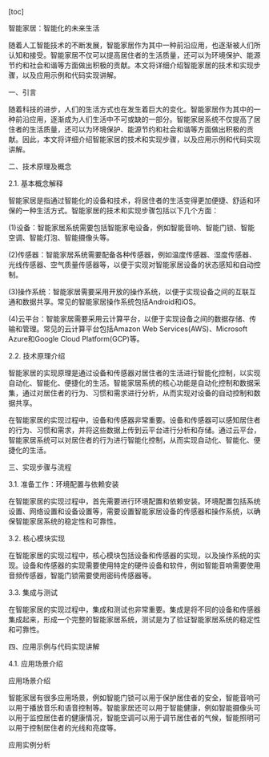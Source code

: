 
[toc]                    
                
                
智能家居：智能化的未来生活

随着人工智能技术的不断发展，智能家居作为其中一种前沿应用，也逐渐被人们所认知和接受。智能家居不仅可以提高居住者的生活质量，还可以为环境保护、能源节约和社会和谐等方面做出积极的贡献。本文将详细介绍智能家居的技术和实现步骤，以及应用示例和代码实现讲解。

一、引言

随着科技的进步，人们的生活方式也在发生着巨大的变化。智能家居作为其中的一种前沿应用，逐渐成为人们生活中不可或缺的一部分。智能家居系统不仅提高了居住者的生活质量，还可以为环境保护、能源节约和社会和谐等方面做出积极的贡献。因此，本文将详细介绍智能家居的技术和实现步骤，以及应用示例和代码实现讲解。

二、技术原理及概念

2.1. 基本概念解释

智能家居是指通过智能化的设备和技术，将居住者的生活变得更加便捷、舒适和环保的一种生活方式。智能家居的技术和实现步骤包括以下几个方面：

(1)设备：智能家居系统需要包括智能家电设备，例如智能音响、智能门锁、智能空调、智能灯泡、智能摄像头等。

(2)传感器：智能家居系统需要配备各种传感器，例如温度传感器、湿度传感器、光线传感器、空气质量传感器等，以便于实现对智能家居设备的状态感知和自动控制。

(3)操作系统：智能家居需要采用开放的操作系统，以便于实现设备之间的互联互通和数据共享。常见的智能家居操作系统包括Android和iOS。

(4)云平台：智能家居需要采用云计算平台，以便于实现设备之间的数据存储、传输和管理。常见的云计算平台包括Amazon Web Services(AWS)、Microsoft Azure和Google Cloud Platform(GCP)等。

2.2. 技术原理介绍

智能家居的实现原理是通过设备和传感器对居住者的生活进行智能化控制，以实现自动化、智能化、便捷化的生活。智能家居系统的核心功能是自动化控制和数据采集，通过对居住者的行为、习惯和需求进行分析，从而实现对设备的自动控制和数据共享。

在智能家居的实现过程中，设备和传感器非常重要。设备和传感器可以感知居住者的行为、习惯和需求，并将这些数据上传到云平台进行分析和存储。通过云平台，智能家居系统可以对居住者的行为进行智能化控制，从而实现自动化、智能化、便捷化的生活。

三、实现步骤与流程

3.1. 准备工作：环境配置与依赖安装

在智能家居的实现过程中，首先需要进行环境配置和依赖安装。环境配置包括系统设置、网络设置和设备设置等，需要设置智能家居设备的传感器和操作系统，以确保智能家居系统的稳定性和可靠性。

3.2. 核心模块实现

在智能家居的实现过程中，核心模块包括设备和传感器的实现，以及操作系统的实现。设备和传感器的实现需要使用特定的硬件设备和软件，例如智能音响需要使用音频传感器，智能门锁需要使用密码传感器等。

3.3. 集成与测试

在智能家居的实现过程中，集成和测试也非常重要。集成是将不同的设备和传感器集成起来，形成一个完整的智能家居系统，测试是为了验证智能家居系统的稳定性和可靠性。

四、应用示例与代码实现讲解

4.1. 应用场景介绍

应用场景介绍

智能家居有很多应用场景，例如智能门锁可以用于保护居住者的安全，智能音响可以用于播放音乐和语音控制等。智能家居还可以用于智能健康，例如智能摄像头可以用于监控居住者的健康情况，智能空调可以用于调节居住者的气候，智能照明可以用于控制居住者的光线和亮度等。





应用实例分析

